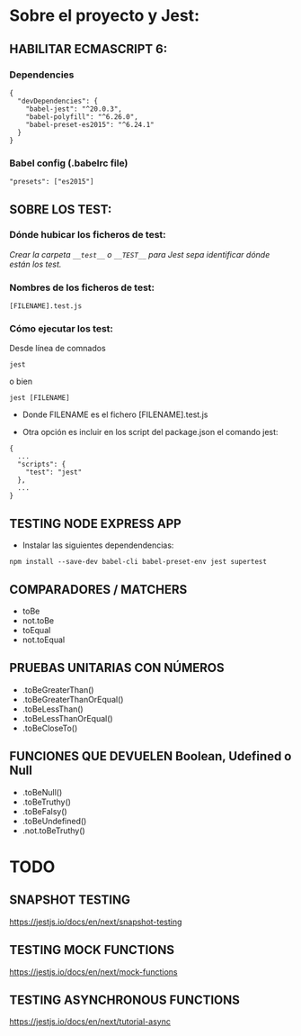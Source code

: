 # Sobre el proyecto y Jest:

## HABILITAR ECMASCRIPT 6:

### Dependencies
```
{
  "devDependencies": {
    "babel-jest": "^20.0.3",
    "babel-polyfill": "^6.26.0",
    "babel-preset-es2015": "^6.24.1"
  }
}
```

### Babel config (.babelrc file)
```
"presets": ["es2015"]
```

## SOBRE LOS TEST:

### Dónde hubicar los ficheros de test:

*Crear la carpeta `__test__` o `__TEST__` para Jest sepa identificar dónde están los test.*

### Nombres de los ficheros de test:

`[FILENAME].test.js`

### Cómo ejecutar los test:
Desde línea de comnados 
```
jest
```
o bien 
```
jest [FILENAME]
```

- Donde FILENAME es el fichero [FILENAME].test.js

- Otra opción es incluir en los script del package.json el comando jest:
```
{
  ...
  "scripts": {
    "test": "jest"
  },
  ...
}
```

## TESTING NODE EXPRESS APP

- Instalar las siguientes dependendencias:

```
npm install --save-dev babel-cli babel-preset-env jest supertest
```

## COMPARADORES / MATCHERS

- toBe
- not.toBe
- toEqual
- not.toEqual

## PRUEBAS UNITARIAS CON NÚMEROS

- .toBeGreaterThan()
- .toBeGreaterThanOrEqual()
- .toBeLessThan()
- .toBeLessThanOrEqual()
- .toBeCloseTo()

## FUNCIONES QUE DEVUELEN Boolean, Udefined o Null

- .toBeNull()
- .toBeTruthy()
- .toBeFalsy()
- .toBeUndefined()
- .not.toBeTruthy()

# TODO

## SNAPSHOT TESTING

https://jestjs.io/docs/en/next/snapshot-testing

## TESTING MOCK FUNCTIONS

https://jestjs.io/docs/en/next/mock-functions

## TESTING ASYNCHRONOUS FUNCTIONS

https://jestjs.io/docs/en/next/tutorial-async

